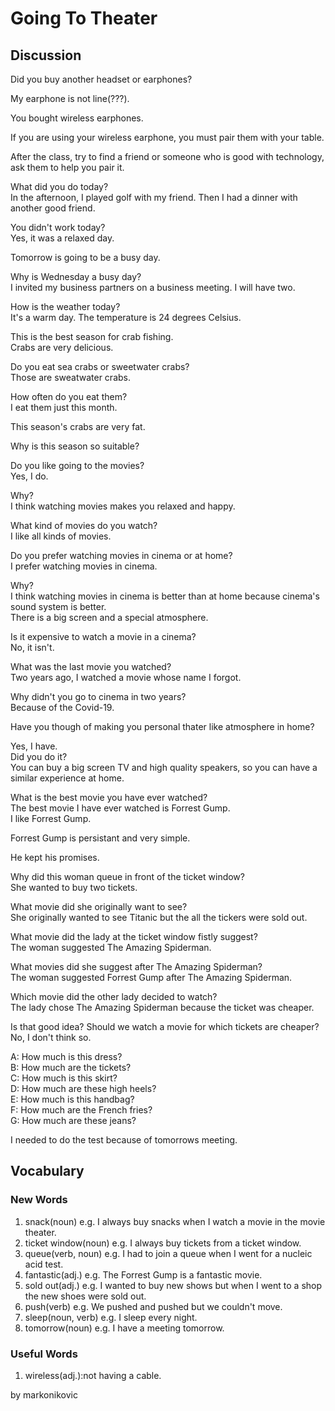 # Going To Theater
## Discussion
Did you buy another headset or earphones?  

My earphone is not line(???).

You bought wireless earphones.  

If you are using your wireless earphone, you must pair them with your table.  

After the class, try to find a friend or someone who is good with technology, ask them to help you pair it.  

What did you do today?  
In the afternoon, I played golf with my friend. Then I had a dinner with another good friend.  

You didn't work today?  
Yes, it was a relaxed day.  

Tomorrow is going to be a busy day.  

Why is Wednesday a busy day?  
I invited my business partners on a business meeting. I will have two.  

How is the weather today?  
It's a warm day. The temperature is 24 degrees Celsius.  

This is the best season for crab fishing.  
Crabs are very delicious.  

Do you eat sea crabs or sweetwater crabs?  
Those are sweatwater crabs.  

How often do you eat them?  
I eat them just this month.  

This season's crabs are very fat.  


Why is this season so suitable?  

Do you like going to the movies?  
Yes, I do.  

Why?  
I think watching movies makes you relaxed and happy.  

What kind of movies do you watch?  
I like all kinds of movies.  

Do you prefer watching movies in cinema or at home?  
I prefer watching movies in cinema.  

Why?  
I think watching movies in cinema is better than at home because cinema's sound system is better.  
There is a big screen and a special atmosphere.  

Is it expensive to watch a movie in a cinema?  
No, it isn't.  

What was the last movie you watched?  
Two years ago, I watched a movie whose name I forgot.  

Why didn't you go to cinema in two years?  
Because of the Covid-19.  

Have you though of making you personal thater like atmosphere in home?  

Yes, I have.  
Did you do it?  
You can buy a big screen TV and high quality speakers, so you can have a similar experience at home.  

What is the best movie you have ever watched?  
The best movie I have ever watched is Forrest Gump.  
I like Forrest Gump.  

Forrest Gump is persistant and very simple.  

He kept his promises.  

Why did this woman queue in front of the ticket window?  
She wanted to buy two tickets.  

What movie did she originally want to see?  
She originally wanted to see Titanic but the all the tickers were sold out.  

What movie did the lady at the ticket window fistly suggest?  
The woman suggested The Amazing Spiderman.  

What movies did she suggest after The Amazing Spiderman?  
The woman suggested Forrest Gump after The Amazing Spiderman.  

Which movie did the other lady decided to watch?  
The lady chose The Amazing Spiderman because the ticket was cheaper.  

Is that good idea? Should we watch a movie for which tickets are cheaper?  
No, I don't think so.  


A: How much is this dress?  
B: How much are the tickets?  
C: How much is this skirt?  
D: How much are these high heels?  
E: How much is this handbag?  
F: How much are the French fries?  
G: How much are these jeans?  

I needed to do the test because of tomorrows meeting.  


## Vocabulary
### New Words
1. snack(noun) e.g. I always buy snacks when I watch a movie in the movie theater.
1. ticket window(noun) e.g. I always buy tickets from a ticket window.
1. queue(verb, noun) e.g. I had to join a queue when I went for a nucleic acid test.
1. fantastic(adj.) e.g. The Forrest Gump is a fantastic movie.
1. sold out(adj.) e.g. I wanted to buy new shows but when I went to a shop the new shoes were sold out.
1. push(verb) e.g. We pushed and pushed but we couldn't move.
1. sleep(noun, verb) e.g. I sleep every night.
1. tomorrow(noun) e.g. I have a meeting tomorrow.

### Useful Words
1. wireless(adj.):not having a cable.


by markonikovic
